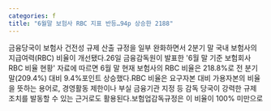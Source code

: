 ```yaml
---
categories: f
title: "6월말 보험사 RBC 지표 반등…94p 상승한 2188"
---
```

금융당국이 보험사 건전성 규제 산출 규정을 일부 완화하면서 2분기 말 국내 보험사의 지급여력(RBC) 비율이 개선됐다.26일 금융감독원이 발표한 &#39;6월 말 기준 보험회사 RBC 비율 현황&#39; 자료에 따르면 6월 말 현재 보험사의 RBC 비율은 218.8%로 전 분기말(209.4%) 대비 9.4%포인트 상승했다.RBC 비율은 요구자본 대비 가용자본의 비율을 뜻하는 용어로, 경영활동 제한이나 부실 금융기관 지정 등 감독 당국이 강력한 규제 조치를 발동할 수 있는 근거로도 활용된다.보험업감독규정은 이 비율이 100% 미만으로